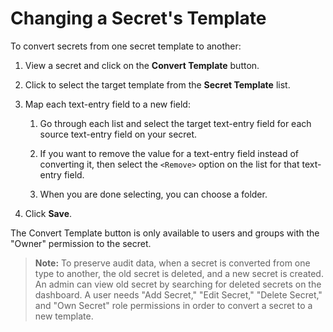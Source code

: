 [title]: # (Changing a Secret's Template)
[tags]: # (Template)
[priority]: # (40)

# Changing a Secret's Template

To convert secrets from one secret template to another:

1. View a secret and click on the **Convert Template** button.

1. Click to select the target template from the **Secret Template** list.

1. Map each text-entry field to a new field:

   1. Go through each list and select the target text-entry field for each source text-entry field on your secret.

   1. If you want to remove the value for a text-entry field instead of converting it, then select the `<Remove>` option on the list for that text-entry field.

   1. When you are done selecting, you can choose a folder.

1. Click **Save**.

The Convert Template button is only available to users and groups with the "Owner" permission to the secret.

> **Note:** To preserve audit data, when a secret is converted from one type to another, the old secret is deleted, and a new secret is created. An admin can view old secret by searching for deleted secrets on the dashboard. A user needs "Add Secret," "Edit Secret," "Delete Secret," and "Own Secret" role permissions in order to convert a secret to a new template.
